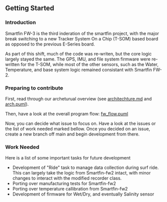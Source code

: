 ## Getting Started


### Introduction

Smartfin FW-3 is the third inderation of the smartfin project, with the major break switching to a new Tracker System On a Chip (T-SOM) based board as opposed to the previous E-Series board.

As part of this shift, much of the code was re-writen, but the core logic largely stayed the same. The GPS, IMU, and file system firmware were re-written for the T-SOM, while most of the other sensors, such as the Water, Temperature, and base system logic remained consistant with Smartfin FW-2. 

### Preparing to contribute

First, read through our archeturual overview (see [architechture.md](architecture.md) and [arch.puml](arch.puml)). 

Then, have a look at the overall program flow: [fw_flow.puml](fw_flow.puml)

Now, you can decide what issue to focus on. Have a look at the issues or the list of work needed marked bellow. Once you decided on an issue, create a new branch off main and begin development from there.

### Work Needed
Here is a list of some important tasks for future development

* Development of "Ride" task to manage data collection during surf ride. This can largely take the logic from Smartfin-fw2 intact, with minor changes to interact with the modified recorder class.
* Porting over manufacturing tests for Smartfin-fw2
* Porting over temperature callibration from Smartfin-fw2
* Development of firmware for Wet/Dry, and eventually Salinity sensor
